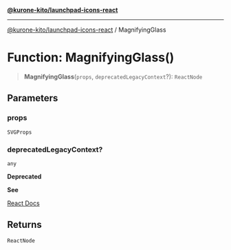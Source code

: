 [**@kurone-kito/launchpad-icons-react**](../README.md)

***

[@kurone-kito/launchpad-icons-react](../globals.md) / MagnifyingGlass

# Function: MagnifyingGlass()

> **MagnifyingGlass**(`props`, `deprecatedLegacyContext`?): `ReactNode`

## Parameters

### props

`SVGProps`

### deprecatedLegacyContext?

`any`

**Deprecated**

**See**

[React Docs](https://legacy.reactjs.org/docs/legacy-context.html#referencing-context-in-lifecycle-methods)

## Returns

`ReactNode`
